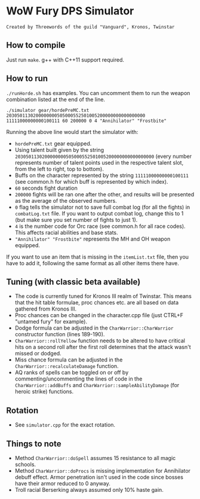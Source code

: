 # WoW Fury DPS Simulator

`Created by Threewords of the guild "Vanguard", Kronos, Twinstar`

## How to compile
Just run `make`. g++ with C++11 support required.

## How to run
`./runHorde.sh` has examples. You can uncomment them to run the weapon combination listed at the end of the line.

`./simulator gear/hordePreMC.txt 2030501130200000000505000552501005200000000000000000 11111000000000100111 60 200000 0 4 "Annihilator" "Frostbite"`

Running the above line would start the simulator with:
* `hordePreMC.txt` gear equipped.
* Using talent built given by the string `2030501130200000000505000552501005200000000000000000` (every number represents number of talent points used in the respective talent slot, from the left to right, top to bottom).
* Buffs on the character represented by the string `11111000000000100111` (see common.h for which buff is represented by which index).
* `60` seconds fight duration
* `200000` fights will be ran one after the other, and results will be presented as the average of the observed numbers.
* `0` flag tells the simulator not to save full combat log (for all the fights) in `combatLog.txt` file. If you want to output combat log, change this to 1 (but make sure you set number of fights to just 1).
* `4` is the number code for Orc race (see common.h for all race codes). This affects racial abilities and base stats.
* `"Annihilator" "Frostbite"` represents the MH and OH weapon equipped.

If you want to use an item that is missing in the `itemList.txt` file, then you have to add it, following the same format as all other items there have.

## Tuning (with classic beta available)
* The code is currently tuned for Kronos III realm of Twinstar. This means that the hit table formulae, proc chances etc. are all based on data gathered from Kronos III.
* Proc chances can be changed in the character.cpp file (just CTRL+F "untamed fury" for example).
* Dodge formula can be adjusted in the `CharWarrior::CharWarrior` constructor function (lines 189-190).
* `CharWarrior::rollYellow` function needs to be altered to have critical hits on a second roll after the first roll determines that the attack wasn't missed or dodged.
* Miss chance formula can be adjusted in the `CharWarrior::recalculateDamage` function.
* AQ ranks of spells can be toggled on or off by commenting/uncommenting the lines of code in the `CharWarrior::addBuffs` and `CharWarrior::sampleAbilityDamage` (for heroic strike) functions.

## Rotation
* See `simulator.cpp` for the exact rotation.

## Things to note
* Method `CharWarrior::doSpell` assumes 15 resistance to all magic schools.
* Method `CharWarrior::doProcs` is missing implementation for Annihilator debuff effect. Armor penetration isn't used in the code since bosses have their armor reduced to 0 anyway.
* Troll racial Berserking always assumed only 10% haste gain.
